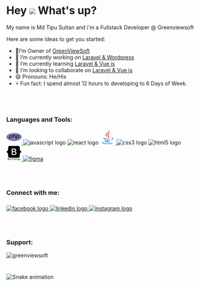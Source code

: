 <h1> Hey <img src="https://emojis.slackmojis.com/emojis/images/1577305505/7373/hand_wave.gif?1577305505" width="50" /> What's up?</h1>

My name is Md Tipu Sultan and i'm a Fullstack  Developer @ Greenviewsoft

Here are some ideas to get you started:
-  🔭I’m Owner of  [GreenViewSoft](https://greenviewsoft.com)
- 🔭 I’m currently working on [Laravel & Wordpress](https://laravel.com)
- 🌱 I’m currently learning [Laravel & Vue js ](https://laravel.com)
- 👯 I’m looking to collaborate on [Laravel & Vue js](https://greenviewsoft.com)
- 😄 Pronouns:  He/His
- ⚡ Fun fact: I spend almost 12 hours to developing to 6 Days of Week.





<br><br>


###
<h3 align="left">Languages and Tools:</h3>
<div align="left">
     <a href="https://www.php.net" target="_blank" rel="noreferrer"> <img src="https://raw.githubusercontent.com/devicons/devicon/master/icons/php/php-original.svg" alt="php" width="40" height="40"/> </a>
  <img src="https://cdn.jsdelivr.net/gh/devicons/devicon/icons/javascript/javascript-original.svg" height="40" width="52" alt="javascript logo"  />
  <img src="[https://cdn.jsdelivr.net/gh/devicons/devicon/icons/react/react-original.svg](https://cdn3.iconfinder.com/data/icons/logos-and-brands-adobe/512/367_Vuejs-512.png)" height="40" width="52" alt="react logo"  />
  <a href="https://www.java.com" target="_blank" rel="noreferrer"> <img src="https://raw.githubusercontent.com/devicons/devicon/master/icons/java/java-original.svg" alt="java" width="40" height="40"/> </a> 
 

  <img src="https://cdn.jsdelivr.net/gh/devicons/devicon/icons/css3/css3-original.svg" height="40" width="52" alt="css3 logo"  />
  <img src="https://cdn.jsdelivr.net/gh/devicons/devicon/icons/html5/html5-original.svg" height="40" width="52" alt="html5 logo"  />
  <a href="https://getbootstrap.com" target="_blank" rel="noreferrer"> <img src="https://raw.githubusercontent.com/devicons/devicon/master/icons/bootstrap/bootstrap-plain-wordmark.svg" alt="bootstrap" width="40" height="40"/> </a> 
  <a href="https://www.figma.com/" target="_blank" rel="noreferrer"> <img src="https://www.vectorlogo.zone/logos/figma/figma-icon.svg" alt="figma" width="40" height="40"/> </a>
     
</div>



<br><br>

<h3 align="left">Connect with me:</h3>

###



<div align="left">
     
  <a href="https://www.facebook.com/greenviewsoft/" target="_blank">
    <img src="https://raw.githubusercontent.com/maurodesouza/profile-readme-generator/master/src/assets/icons/social/facebook/default.svg" width="52" height="40" alt="facebook logo"  />
  </a>
     
<a href="https://www.linkedin.com/in/md-tipu-sultan-a19b5a158/" target="_blank">
    <img src="https://raw.githubusercontent.com/maurodesouza/profile-readme-generator/master/src/assets/icons/social/linkedin/default.svg" width="52" height="40" alt="linkedin logo"  />
  </a>
  <a href="https://www.instagram.com/tipusultandhaka/" target="_blank">
    <img src="https://raw.githubusercontent.com/maurodesouza/profile-readme-generator/master/src/assets/icons/social/instagram/default.svg" width="52" height="40" alt="instagram logo"  />
  </a>
  
     
  

  

</div>


<br><br>

<h3 align="left">Support:</h3>
<p><a href="https://www.buymeacoffee.com/"> <img align="left" src="https://cdn.buymeacoffee.com/buttons/v2/default-yellow.png" height="50" width="210" alt="greenviewsoft" /></a></p><br><br>


###

![Snake animation](https://github.com/MaiconMJ/MaiconMJ/blob/output/github-contribution-grid-snake.svg)
###
